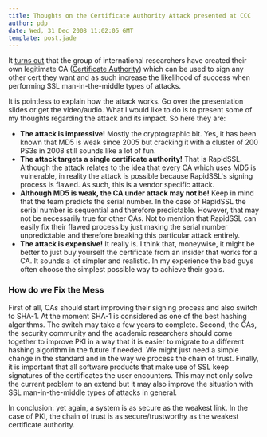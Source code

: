 ```yaml
---
title: Thoughts on the Certificate Authority Attack presented at CCC
author: pdp
date: Wed, 31 Dec 2008 11:02:05 GMT
template: post.jade
---
```


It [turns out](http://events.ccc.de/congress/2008/Fahrplan/events/3023.en.html) that the group of international researchers have created their own legitimate CA ([Certificate Authority](http://en.wikipedia.org/wiki/Certificate_Authority)) which can be used to sign any other cert they want and as such increase the likelihood of success when performing SSL man-in-the-middle types of attacks.

It is pointless to explain how the attack works. Go over the presentation slides or get the video/audio. What I would like to do is to present some of my thoughts regarding the attack and its impact. So here they are:

* **The attack is impressive!** Mostly the cryptographic bit. Yes, it has been known that MD5 is weak since 2005 but cracking it with a cluster of 200 PS3s in 2008 still sounds like a lot of fun.
* **The attack targets a single certificate authority!** That is RapidSSL. Although the attack relates to the idea that every CA which uses MD5 is vulnerable, in reality the attack is possible because RapidSSL's signing process is flawed. As such, this is a vendor specific attack.</il>
* **Although MD5 is weak, the CA under attack may not be!** Keep in mind that the team predicts the serial number. In the case of RapidSSL the serial number is sequential and therefore predictable. However, that may not be necessarily true for other CAs. Not to mention that RapidSSL can easily fix their flawed process by just making the serial number unpredictable and therefore breaking this particular attack entirely.
* **The attack is expensive!** It really is. I think that, moneywise,  it might be better to just buy yourself the certificate from an insider that works for a CA. It sounds a lot simpler and realistic. In my experience the bad guys often choose the simplest possible way to achieve their goals.

### How do we Fix the Mess

First of all, CAs should start improving their signing process and also switch to SHA-1. At the moment SHA-1 is considered as one of the best hashing algorithms. The switch may take a few years to complete. Second, the CAs, the security community and the academic researchers should come together to improve PKI in a way that it is easier to migrate to a different hashing algorithm in the future if needed. We might just need a simple change in the standard and in the way we process the chain of trust. Finally, it is important that all software products that make use of SSL keep signatures of the certificates the user encounters. This may not only solve the current problem to an extend but it may also improve the situation with SSL man-in-the-middle types of attacks in general.

In conclusion: yet again, a system is as secure as the weakest link. In the case of PKI, the chain of trust is as secure/trustworthy as the weakest certificate authority.
